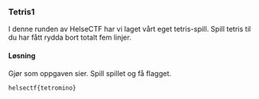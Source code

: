 ### Tetris1
I denne runden av HelseCTF har vi laget vårt eget tetris-spill. Spill tetris til du har fått rydda bort totalt fem linjer.

#### Løsning
Gjør som oppgaven sier. Spill spillet og få flagget.

`helsectf{tetromino}`